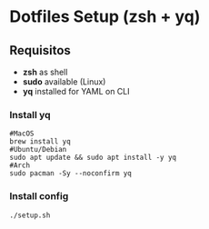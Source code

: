# Dotfiles Setup (zsh + yq)

## Requisitos

- **zsh** as shell
- **sudo** available (Linux)
- **yq** installed for YAML on CLI

### Install yq

```
#MacOS
brew install yq
#Ubuntu/Debian
sudo apt update && sudo apt install -y yq
#Arch
sudo pacman -Sy --noconfirm yq
```

### Install config

```
./setup.sh
```
